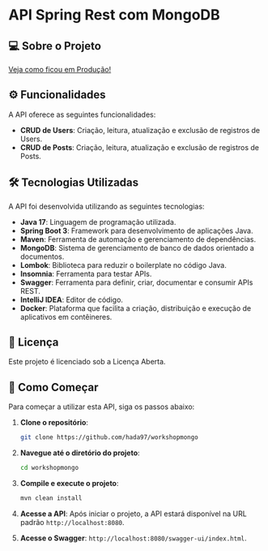# API Spring Rest com MongoDB

## 💻 Sobre o Projeto

[Veja como ficou em Produção!](https://adailson65workshop-geg6aeb5e2d4encm.brazilsouth-01.azurewebsites.net/swagger-ui/index.html#/user-controller/findAll)

## ⚙️ Funcionalidades

A API oferece as seguintes funcionalidades:
- **CRUD de Users**: Criação, leitura, atualização e exclusão de registros de Users.
- **CRUD de Posts**: Criação, leitura, atualização e exclusão de registros de Posts.

## 🛠 Tecnologias Utilizadas

A API foi desenvolvida utilizando as seguintes tecnologias:
- **Java 17**: Linguagem de programação utilizada.
- **Spring Boot 3**: Framework para desenvolvimento de aplicações Java.
- **Maven**: Ferramenta de automação e gerenciamento de dependências.
- **MongoDB**: Sistema de gerenciamento de banco de dados orientado a documentos.
- **Lombok**: Biblioteca para reduzir o boilerplate no código Java.
- **Insomnia**: Ferramenta para testar APIs.
- **Swagger**: Ferramenta para definir, criar, documentar e consumir APIs REST.
- **IntelliJ IDEA**: Editor de código.
- **Docker**:  Plataforma que facilita a criação, distribuição e execução de aplicativos em contêineres.

## 📝 Licença

Este projeto é licenciado sob a Licença Aberta.

## 🚀 Como Começar

Para começar a utilizar esta API, siga os passos abaixo:

1. **Clone o repositório**:
    ```bash
    git clone https://github.com/hada97/workshopmongo
    ```

2. **Navegue até o diretório do projeto**:
    ```bash
    cd workshopmongo
    ```

3. **Compile e execute o projeto**:
    ```bash
    mvn clean install

    ```

4. **Acesse a API**: Após iniciar o projeto, a API estará disponível na URL padrão `http://localhost:8080`.


5. **Acesse o Swagger**: `http://localhost:8080/swagger-ui/index.html`.
